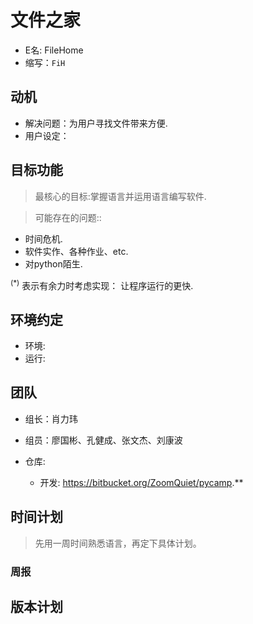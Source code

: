 # 文件之家 #
  * E名: FileHome
  * 缩写：`FiH`


## 动机 ##
  * 解决问题：为用户寻找文件带来方便.
  * 用户设定：

## 目标功能 ##
> 最核心的目标:掌握语言并运用语言编写软件.

> 可能存在的问题::
  * 时间危机.
  * 软件实作、各种作业、etc.
  * 对python陌生.

<sup>(*)</sup> 表示有余力时考虑实现：
让程序运行的更快.

## 环境约定 ##
  * 环境:
  * 运行:


## 团队 ##
  * 组长：肖力玮
  * 组员：廖国彬、孔健成、张文杰、刘康波


  * 仓库:
    * 开发: https://bitbucket.org/ZoomQuiet/pycamp.**

## 时间计划 ##
> 先用一周时间熟悉语言，再定下具体计划。

### 周报 ###

## 版本计划 ##